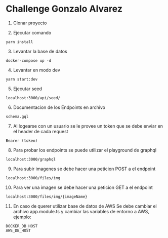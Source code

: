 # Challenge Gonzalo Alvarez

1. Clonar proyecto

2. Ejecutar comando
```
yarn install
```

3. Levantar la base de datos
```
docker-compose up -d
```

4. Levantar en modo dev
```
yarn start:dev
```

5. Ejecutar seed
```
localhost:3000/api/seed/
```

6. Documentacion de los Endpoints en archivo
```
schema.gql
```

7. Al logearse con un usuario se le provee un token que se debe enviar en el header de cada request
```
Bearer (token)
```

8. Para probar los endpoints se puede utilizar el playground de graphql
```
localhost:3000/graphql
```

9. Para subir imagenes se debe hacer una peticion POST a el endpoint
```
localhost:3000/files/img
```

10. Para ver una imagen se debe hacer una peticion GET a el endpoint
```
localhost:3000/files/img/{imageName}
```

11. En caso de querer utilizar base de datos de AWS
Se debe cambiar el archivo app.module.ts y cambiar las variables de entorno a AWS, ejemplo:
```
DOCKER_DB_HOST
AWS_DB_HOST
```